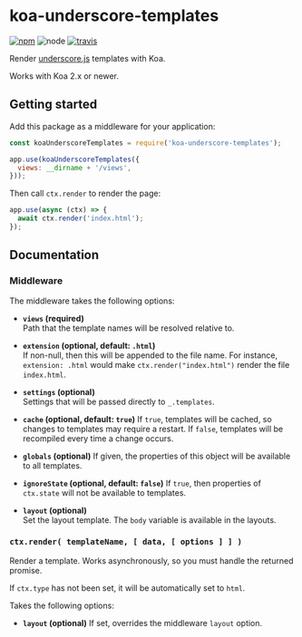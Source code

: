 # koa-underscore-templates

[![npm][npm-version-badge]][npm-link]
![node][node-version-badge]
[![travis][travis-badge]][travis-link]

Render [underscore.js](http://underscorejs.org/) templates with Koa.

Works with Koa 2.x or newer.

## Getting started

Add this package as a middleware for your application:

```js
const koaUnderscoreTemplates = require('koa-underscore-templates');

app.use(koaUnderscoreTemplates({
  views: __dirname + '/views',
}));
```

Then call `ctx.render` to render the page:

```js
app.use(async (ctx) => {
  await ctx.render('index.html');
});
```

## Documentation

### Middleware

The middleware takes the following options:

* **`views` (required)**  
  Path that the template names will be resolved relative to.


* **`extension` (optional, default: `.html`)**  
  If non-null, then this will be appended to the file name. For instance, `extension: .html` would make `ctx.render("index.html")` render the file `index.html`.


* **`settings` (optional)**  
  Settings that will be passed directly to `_.templates`.


* **`cache` (optional, default: `true`)**
  If `true`, templates will be cached, so changes to templates may require a restart.
  If `false`, templates will be recompiled every time a change occurs.


* **`globals` (optional)**
  If given, the properties of this object will be available to all templates.


* **`ignoreState` (optional, default: `false`)**
  If `true`, then properties of `ctx.state` will not be available to templates.


* **`layout` (optional)**  
  Set the layout template. The `body` variable is available in the layouts.


### `ctx.render( templateName, [ data, [ options ] ] )`

Render a template. Works asynchronously, so you must handle the returned promise.

If `ctx.type` has not been set, it will be automatically set to `html`.

Takes the following options:
* **`layout` (optional)**
  If set, overrides the middleware `layout` option.

[npm-version-badge]: https://img.shields.io/npm/v/koa-underscore-templates.svg?style=flat-square
[npm-link]: https://www.npmjs.com/package/koa-underscore-templates
[node-version-badge]: https://img.shields.io/node/v/koa-underscore-templates.svg?style=flat-square
[travis-badge]: https://img.shields.io/travis/frxstrem/koa-underscore-templates.svg?style=flat-square
[travis-link]: https://travis-ci.org/frxstrem/koa-underscore-templates
